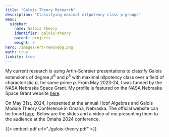 ```yaml
---
title: "Galois Theory Research"
description: "Classifying maximal nilpotency class p-groups"
menu:
  sidebar:
    name: Galois Theory
    identifier: galois-theory
    parent: projects
    weight: 3
hero: /images/Art-removebg.png
math: true
linkify: true
---
```


My current research is using Artin-Schreier presentations to classify Galois
extensions of degree $p^6$ and $p^5$ with maximal nilpotency class over
a field of characteristic $p$, for some prime $p$. From May
2023-24, I was funded by the NASA Nebraska Space Grant. My profile is
featured on the NASA Nebraska Space Grant website [here](https://www.nespacegrant.org/students-2023-2024).


On May 31st, 2024, I presented at the annual Hopf Algebras and Galois Module
Theory Conference in Omaha, Nebraska. The official website can be found
[here](http://www.hopf-galois.org/2024Omaha/index.html). Below are the slides and a video of me presenting them to the audience at
the Omaha 2024 conference.

{{< embed-pdf url="./galois-theory.pdf" >}}
